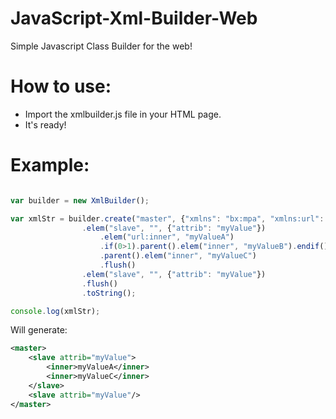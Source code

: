 # JavaScript-Xml-Builder-Web
Simple Javascript Class Builder for the web!

# How to use:
- Import the xmlbuilder.js file in your HTML page.
- It's ready!

# Example:
```javascript

var builder = new XmlBuilder();

var xmlStr = builder.create("master", {"xmlns": "bx:mpa", "xmlns:url": "url"}])
				.elem("slave", "", {"attrib": "myValue"})
					.elem("url:inner", "myValueA")
					.if(0>1).parent().elem("inner", "myValueB").endif() // 0 > 1 condition = sample, this won't be added
					.parent().elem("inner", "myValueC")
					.flush()
				.elem("slave", "", {"attrib": "myValue"})
				.flush()
				.toString();

console.log(xmlStr);

```

Will generate:

```xml
<master>
    <slave attrib="myValue">
        <inner>myValueA</inner>
        <inner>myValueC</inner>
    </slave>
    <slave attrib="myValue"/>
</master>
```

